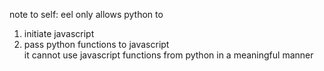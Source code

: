 note to self: eel only allows python to <br/>
1. initiate javascript <br/>
2. pass python functions to javascript <br/>
it cannot use javascript functions from python in a meaningful manner <br/>
